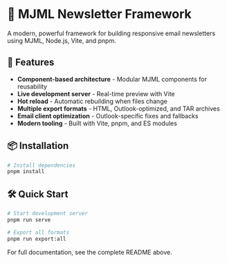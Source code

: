 # 📧 MJML Newsletter Framework

A modern, powerful framework for building responsive email newsletters using MJML, Node.js, Vite, and pnpm.

## 🚀 Features

- **Component-based architecture** - Modular MJML components for reusability
- **Live development server** - Real-time preview with Vite
- **Hot reload** - Automatic rebuilding when files change
- **Multiple export formats** - HTML, Outlook-optimized, and TAR archives
- **Email client optimization** - Outlook-specific fixes and fallbacks
- **Modern tooling** - Built with Vite, pnpm, and ES modules

## 📦 Installation

```bash
# Install dependencies
pnpm install
```

## 🛠️ Quick Start

```bash
# Start development server
pnpm run serve

# Export all formats
pnpm run export:all
```

For full documentation, see the complete README above.
